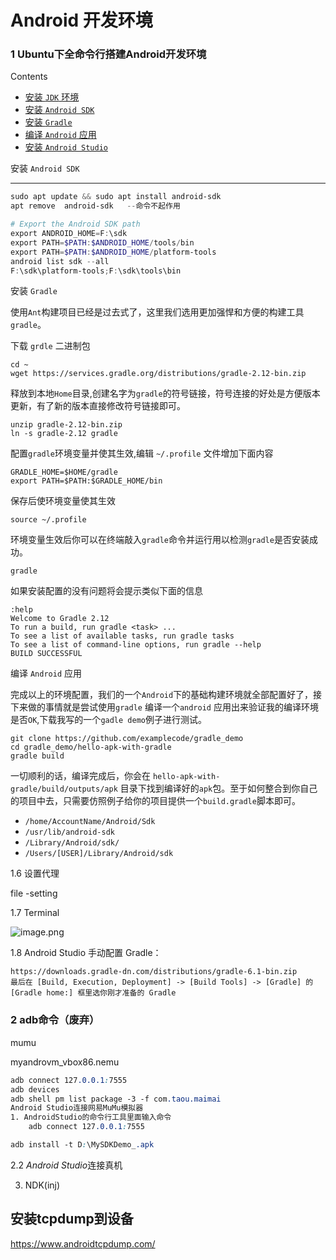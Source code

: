

# Android 开发环境

###  1 Ubuntu下全命令行搭建Android开发环境

Contents

- [安装 `JDK` 环境](https://qianngchn.github.io/wiki/8.html#安装-jdk-环境)
- [安装 `Android SDK`](https://qianngchn.github.io/wiki/8.html#安装-android-sdk)
- [安装 `Gradle`](https://qianngchn.github.io/wiki/8.html#安装-gradle)
- [编译 `Android` 应用](https://qianngchn.github.io/wiki/8.html#编译-android-应用)
- [安装 `Android Studio`](https://qianngchn.github.io/wiki/8.html#安装-android-studio)

安装 `Android SDK`



***

```powershell
sudo apt update && sudo apt install android-sdk
apt remove  android-sdk   --命令不起作用

# Export the Android SDK path 
export ANDROID_HOME=F:\sdk
export PATH=$PATH:$ANDROID_HOME/tools/bin
export PATH=$PATH:$ANDROID_HOME/platform-tools
android list sdk --all
F:\sdk\platform-tools;F:\sdk\tools\bin
```



安装 `Gradle`

使用`Ant`构建项目已经是过去式了，这里我们选用更加强悍和方便的构建工具`gradle`。

下载 `grdle` 二进制包

```
cd ~
wget https://services.gradle.org/distributions/gradle-2.12-bin.zip
```

释放到本地`Home`目录,创建名字为`gradle`的符号链接，符号连接的好处是方便版本更新，有了新的版本直接修改符号链接即可。

```
unzip gradle-2.12-bin.zip 
ln -s gradle-2.12 gradle
```

配置`gradle`环境变量并使其生效,编辑 `~/.profile` 文件增加下面内容

```
GRADLE_HOME=$HOME/gradle
export PATH=$PATH:$GRADLE_HOME/bin
```

保存后使环境变量使其生效

```
source ~/.profile
```

环境变量生效后你可以在终端敲入`gradle`命令并运行用以检测`gradle`是否安装成功。

```
gradle
```

如果安装配置的没有问题将会提示类似下面的信息

```
:help
Welcome to Gradle 2.12
To run a build, run gradle <task> ...
To see a list of available tasks, run gradle tasks
To see a list of command-line options, run gradle --help
BUILD SUCCESSFUL
```

编译 `Android` 应用

完成以上的环境配置，我们的一个`Android`下的基础构建环境就全部配置好了，接下来做的事情就是尝试使用`gradle` 编译一个`android` 应用出来验证我的编译环境是否`OK`,下载我写的一个`gadle demo`例子进行测试。

```
git clone https://github.com/examplecode/gradle_demo
cd gradle_demo/hello-apk-with-gradle
gradle build
```

一切顺利的话，编译完成后，你会在 `hello-apk-with-gradle/build/outputs/apk` 目录下找到编译好的`apk`包。至于如何整合到你自己的项目中去，只需要仿照例子给你的项目提供一个`build.gradle`脚本即可。

- `/home/AccountName/Android/Sdk`
- `/usr/lib/android-sdk`
- `/Library/Android/sdk/`
- `/Users/[USER]/Library/Android/sdk`



1.6 设置代理

 file -setting

1.7 Terminal



![image.png](https://i.loli.net/2020/01/17/JCHxn5tygW3OBpr.png)



1.8 Android Studio 手动配置 Gradle：



~~~shell
https://downloads.gradle-dn.com/distributions/gradle-6.1-bin.zip
最后在 [Build, Execution, Deployment] -> [Build Tools] -> [Gradle] 的 [Gradle home:] 框里选你刚才准备的 Gradle
~~~





### 2 adb命令（废弃）

mumu

 myandrovm_vbox86.nemu

 <Forwarding name="ADB_PORT" proto="1" hostip="127.0.0.1" hostport="7555" guestport="5555"/>

```css
adb connect 127.0.0.1:7555
adb devices
adb shell pm list package -3 -f com.taou.maimai
Android Studio连接网易MuMu模拟器
1. AndroidStudio的命令行工具里面输入命令
    adb connect 127.0.0.1:7555

adb install -t D:\MySDKDemo_.apk
```

2.2 *Android Studio*连接真机



3. NDK(inj)

## 安装tcpdump到设备

https://www.androidtcpdump.com/